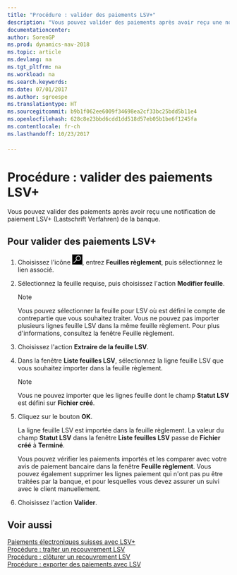```yaml
---
title: "Procédure : valider des paiements LSV+"
description: "Vous pouvez valider des paiements après avoir reçu une notification de paiement LSV+ (Lastschrift Verfahren) de la banque."
documentationcenter: 
author: SorenGP
ms.prod: dynamics-nav-2018
ms.topic: article
ms.devlang: na
ms.tgt_pltfrm: na
ms.workload: na
ms.search.keywords: 
ms.date: 07/01/2017
ms.author: sgroespe
ms.translationtype: HT
ms.sourcegitcommit: b9b1f062ee6009f34698ea2cf33bc25bdd5b11e4
ms.openlocfilehash: 628c8e23bbd6cdd1dd518d57eb05b1be6f1245fa
ms.contentlocale: fr-ch
ms.lasthandoff: 10/23/2017

---
```

# <a name="how-to-post-lsv-payments"></a>Procédure : valider des paiements LSV+
Vous pouvez valider des paiements après avoir reçu une notification de paiement LSV+ (Lastschrift Verfahren) de la banque.  

## <a name="to-post-lsv-payments"></a>Pour valider des paiements LSV+  

1.  Choisissez l'icône ![Page ou état pour la recherche](../../media/ui-search/search_small.png "icône Page ou état pour la recherche"), entrez **Feuilles règlement**, puis sélectionnez le lien associé.  
2.  Sélectionnez la feuille requise, puis choisissez l'action **Modifier feuille**.  

    > [!NOTE]  
    >  Vous pouvez sélectionner la feuille pour LSV où est défini le compte de contrepartie que vous souhaitez traiter. Vous ne pouvez pas importer plusieurs lignes feuille LSV dans la même feuille règlement. Pour plus d'informations, consultez la fenêtre Feuille règlement.  

3.  Choisissez l'action **Extraire de la feuille LSV**.  
4.  Dans la fenêtre **Liste feuilles LSV**, sélectionnez la ligne feuille LSV que vous souhaitez importer dans la feuille règlement.  

    > [!NOTE]  
    >  Vous ne pouvez importer que les lignes feuille dont le champ **Statut LSV** est défini sur **Fichier créé**.  

5.  Cliquez sur le bouton **OK**.  

    La ligne feuille LSV est importée dans la feuille règlement. La valeur du champ **Statut LSV** dans la fenêtre **Liste feuilles LSV** passe de **Fichier créé** à **Terminé**.  

    Vous pouvez vérifier les paiements importés et les comparer avec votre avis de paiement bancaire dans la fenêtre **Feuille règlement**. Vous pouvez également supprimer les lignes paiement qui n'ont pas pu être traitées par la banque, et pour lesquelles vous devez assurer un suivi avec le client manuellement.  

6.  Choisissez l'action **Valider**.  

## <a name="see-also"></a>Voir aussi  
 [Paiements électroniques suisses avec LSV+](swiss-electronic-payments-using-lsv-.md)   
 [Procédure : traiter un recouvrement LSV](how-to-process-an-lsv-collection.md)   
 [Procédure : clôturer un recouvrement LSV](how-to-close-an-lsv-collection.md)   
 [Procédure : exporter des paiements avec LSV](how-to-export-payments-using-lsv.md) 

